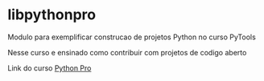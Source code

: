 # libpythonpro
Modulo para exemplificar construcao de projetos Python no curso PyTools

Nesse curso e ensinado como contribuir com projetos de codigo aberto 

Link do curso [Python Pro](https://www.python.pro.br/)